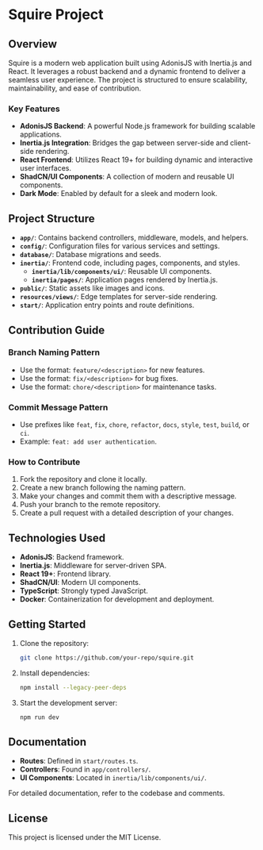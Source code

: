 # Squire Project

## Overview

Squire is a modern web application built using AdonisJS with Inertia.js and React. It leverages a robust backend and a dynamic frontend to deliver a seamless user experience. The project is structured to ensure scalability, maintainability, and ease of contribution.

### Key Features

- **AdonisJS Backend**: A powerful Node.js framework for building scalable applications.
- **Inertia.js Integration**: Bridges the gap between server-side and client-side rendering.
- **React Frontend**: Utilizes React 19+ for building dynamic and interactive user interfaces.
- **ShadCN/UI Components**: A collection of modern and reusable UI components.
- **Dark Mode**: Enabled by default for a sleek and modern look.

## Project Structure

- **`app/`**: Contains backend controllers, middleware, models, and helpers.
- **`config/`**: Configuration files for various services and settings.
- **`database/`**: Database migrations and seeds.
- **`inertia/`**: Frontend code, including pages, components, and styles.
  - **`inertia/lib/components/ui/`**: Reusable UI components.
  - **`inertia/pages/`**: Application pages rendered by Inertia.js.
- **`public/`**: Static assets like images and icons.
- **`resources/views/`**: Edge templates for server-side rendering.
- **`start/`**: Application entry points and route definitions.

## Contribution Guide

### Branch Naming Pattern

- Use the format: `feature/<description>` for new features.
- Use the format: `fix/<description>` for bug fixes.
- Use the format: `chore/<description>` for maintenance tasks.

### Commit Message Pattern

- Use prefixes like `feat`, `fix`, `chore`, `refactor`, `docs`, `style`, `test`, `build`, or `ci`.
- Example: `feat: add user authentication`.

### How to Contribute

1. Fork the repository and clone it locally.
2. Create a new branch following the naming pattern.
3. Make your changes and commit them with a descriptive message.
4. Push your branch to the remote repository.
5. Create a pull request with a detailed description of your changes.

## Technologies Used

- **AdonisJS**: Backend framework.
- **Inertia.js**: Middleware for server-driven SPA.
- **React 19+**: Frontend library.
- **ShadCN/UI**: Modern UI components.
- **TypeScript**: Strongly typed JavaScript.
- **Docker**: Containerization for development and deployment.

## Getting Started

1. Clone the repository:
   ```bash
   git clone https://github.com/your-repo/squire.git
   ```
2. Install dependencies:
   ```bash
   npm install --legacy-peer-deps
   ```
3. Start the development server:
   ```bash
   npm run dev
   ```

## Documentation

- **Routes**: Defined in `start/routes.ts`.
- **Controllers**: Found in `app/controllers/`.
- **UI Components**: Located in `inertia/lib/components/ui/`.

For detailed documentation, refer to the codebase and comments.

## License

This project is licensed under the MIT License.
